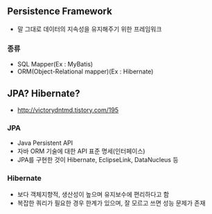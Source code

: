 ## Persistence Framework
* 말 그대로 데이터의 지속성을 유지해주기 위한 프레임워크
### 종류
* SQL Mapper(Ex : MyBatis)
* ORM(Object-Relational mapper)(Ex : Hibernate)

## JPA? Hibernate?
* http://victorydntmd.tistory.com/195
### JPA
* Java Persistent API
* 자바 ORM 기술에 대한 API 표준 명세(인터페이스)
* JPA를 구현한 것이 Hibernate, EclipseLink, DataNucleus 등

### Hibernate
* 보다 객체지향적, 생산성이 높으며 유지보수에 편리하다고 함
* 복잡한 쿼리가 필요한 경우 한계가 있으며, 잘 모르고 쓰면 성능 문제가 존재
